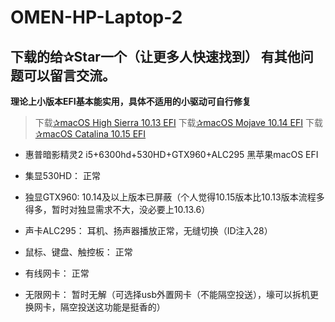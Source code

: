 # OMEN-HP-Laptop-2
## 下载的给✰Star一个（让更多人快速找到） 有其他问题可以留言交流。
**理论上小版本EFI基本能实用，具体不适用的小驱动可自行修复**
> 下载[✰macOS High Sierra 10.13 EFI]()
> 下载[✰macOS Mojave 10.14 EFI]()
> 下载[✰macOS Catalina 10.15 EFI]()

- 惠普暗影精灵2
i5+6300hd+530HD+GTX960+ALC295  黑苹果macOS EFI

- 集显530HD：
正常

- 独显GTX960:
10.14及以上版本已屏蔽（个人觉得10.15版本比10.13版本流程多得多，暂时对独显需求不大，没必要上10.13.6）

- 声卡ALC295：
耳机、扬声器播放正常，无缝切换（ID注入28）

- 鼠标、键盘、触控板：
正常

- 有线网卡：
正常

- 无限网卡：
暂时无解（可选择usb外置网卡（不能隔空投送），壕可以拆机更换网卡，隔空投送这功能是挺香的）

